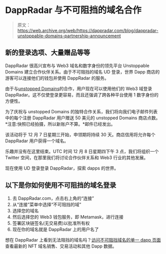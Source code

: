 # DappRadar 与不可阻挡的域名合作

> 原文：<https://web.archive.org/web/https://dappradar.com/blog/dappradar-unstoppable-domains-partnership-announcement>

## 新的登录选项、大量赠品等等

DappRadar 很高兴宣布与 Web3 域名和数字身份的领先平台 Unstoppable Domains 建立合作伙伴关系。由于不可阻挡的域名 UD 登录，世界 Dapp 商店的游客可以连接他们的钱包并使用 DappRadar 的服务。

由于与[unstopped Domains](https://web.archive.org/web/20221212071027/https://unstoppabledomains.com/)的合作，用户现在可以使用他们的 Web3 域登录 DappRadar。这不仅使登录更容易，而且还强调了跨各种平台使用 1 数字身份的方便性。

为了庆祝与 unstopped Domains 的独特合作关系，我们将向我们电子邮件列表中的每个注册 DappRadar 用户赠送 50 美元的 unstopped Domains 商店点数。*注意:快照已经拍摄，所以新账户不算。*邮件已经发出。

该活动将于 12 月 7 日星期三开始，申领期将持续 30 天。商店信用将允许每个 DappRadar 用户获得一个域名。

乐趣并没有在这里结束。UTC 时间 12 月 8 日星期四下午 3 点，我们将组织一个 Twitter 空间，在那里我们将讨论合作伙伴关系和 Web3 行业的其他发展。

现在使用 UD 登录登录 DappRadar，探索 dapps 的世界。

## 以下是你如何使用不可阻挡的域名登录

1.  去 DappRadar.com，点击右上角的“连接”
2.  从“连接”菜单中选择“不可阻挡的域”
3.  选择您的域名
4.  然后选择您的 Web3 钱包服务，即 Metamask，进行连接
5.  签署区块链签名(无交易费)以批准所有权
6.  现在你的域名就是 DappRadar 上的用户名了

想在 DappRadar 上看到无法阻挡的域名吗？[访问不可阻挡域名的单一 dapp 页面](https://web.archive.org/web/20221212071027/https://dappradar.com/multichain/collectibles/unstoppable-domains/nfts)查看最新的 NFT 域名销售、交易活动和其他 Dapp 数据。